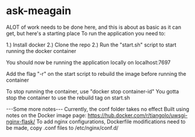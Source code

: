 # ask-meagain

ALOT of work needs to be done here, and this is about as basic as it can get, but here's a starting place
To run the application you need to:

1.) Install docker
2.) Clone the repo
2.) Run the "start.sh" script to start running the docker container

You should now be running the application locally on localhost:7697

Add the flag "-r" on the start script to rebuild the image before running the container

To stop running the container, use "docker stop container-id"
You gotta stop the container to use the rebuild tag on start.sh

---Some more notes---
Currently, the conf folder takes no effect
Built using notes on the Docker image page: https://hub.docker.com/r/tiangolo/uwsgi-nginx-flask/
To add nginx configurations, Dockerfile modifications need to be made, copy .conf files to /etc/nginx/conf.d/
